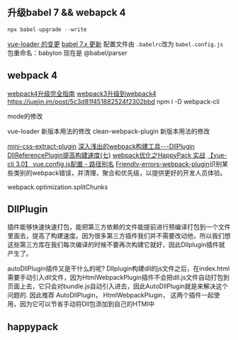 ## 升级babel 7 && webapck 4
```js
npx babel-upgrade --write
```
[vue-loader 的变更](https://vue-loader.vuejs.org/zh/migrating.html#%E5%80%BC%E5%BE%97%E6%B3%A8%E6%84%8F%E7%9A%84%E4%B8%8D%E5%85%BC%E5%AE%B9%E5%8F%98%E6%9B%B4)
[babel 7.x 更新](https://babel.docschina.org/docs/en/7.0.0/v7-migration)
配置文件由 `.babelrc`改为 `babel.config.js`
包重命名：babylon 现在是 @babel/parser

## webpack 4

[webpack4升级完全指南](https://segmentfault.com/a/1190000014247030)
[webpack3升级到webpack4](https://github.com/diamont1001/webpack-summary/issues/4)
https://juejin.im/post/5c3d81f451882524f2302bbd
npm i -D webpack-cli

mode的修改

vue-loader 新版本用法的修改
clean-webpack-plugin 新版本用法的修改

[mini-css-extract-plugin](https://www.jianshu.com/p/91e60af11cc9)
[深入浅出的webpack构建工具---DllPlugin DllReferencePlugin提高构建速度(七)](https://www.cnblogs.com/tugenhua0707/p/9520780.html)
[webpack优化之HappyPack 实战](https://juejin.im/post/5ad9b0ecf265da0b7155d521)
[【vue-cli 3.0】 vue.config.js配置 - 路径别名](https://segmentfault.com/a/1190000016135314)
[Friendly-errors-webpack-plugin](https://www.npmjs.com/package/friendly-errors-webpack-plugin)识别某些类别的webpack错误，并清理，聚合和优先级，以提供更好的开发人员体验。

webpack.optimization.splitChunks


## DllPlugin 
插件能够快速快速打包，能把第三方依赖的文件能提前进行预编译打包到一个文件里面去，提高了构建速度。因为很多第三方插件我们并不需要改动他，所以我们想这些第三方库在我们每次编译的时候不要再次构建它就好，因此Dllplugin插件就产生了。

autoDllPlugin插件又是干什么的呢?
Dllplugin构建dll的js文件之后，在index.html需要手动引入dll文件，因为HtmlWebpackPlugin插件不会把dll.js文件自动打包到页面上去，它只会对bundle.js自动引入进去，因此AutoDllPlugin就是来解决这个问题的.
因此推荐 AutoDllPlugin， HtmlWebpackPlugin， 这两个插件一起使用，因为它可以节省手动将Dll包添加到自己的HTMl中

## happypack

